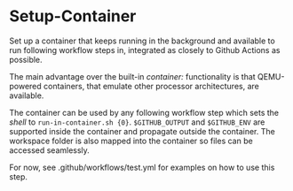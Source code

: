 # Setup-Container

Set up a container that keeps running in the background and available to run following workflow steps in, integrated as closely to Github Actions as possible.

The main advantage over the built-in *container:* functionality is that QEMU-powered containers, that emulate other processor architectures, are available.

The container can be used by any following workflow step which sets the *shell* to `run-in-container.sh {0}`. `$GITHUB_OUTPUT` and `$GITHUB_ENV` are supported inside the container and propagate outside the container. The workspace folder is also mapped into the container so files can be accessed seamlessly.

For now, see .github/workflows/test.yml for examples on how to use this step.
